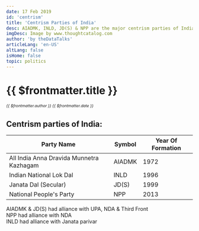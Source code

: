 ```yaml
---
date: 17 Feb 2019
id: 'centrism'
title: 'Centrism Parties of India'
desc: AIADMK, INLD, JD(S) & NPP are the major centrism parties of India
imgDesc: Image by www.thoughtcatalog.com
author: 'by theDataTalks'
articleLang: 'en-US'
altLang: false
isHome: false
topic: politics
---
```


# {{ $frontmatter.title }}
<i style="font-size: 0.75em;"> {{ $frontmatter.author }} {{ $frontmatter.date }} </i>

## Centrism parties of India:

| Party Name                               	| Symbol 	| Year Of Formation |
|------------------------------------------	|--------	|-------------------|
| All India Anna Dravida Munnetra Kazhagam 	| AIADMK 	| 1972              |
| Indian National Lok Dal                  	| INLD   	| 1996              |
| Janata Dal (Secular)                     	| JD(S)  	| 1999              |
| National People's Party                  	| NPP    	| 2013              |

AIADMK & JD(S) had alliance with UPA, NDA & Third Front  
NPP had alliance with NDA  
INLD had alliance with Janata parivar  

<style>

</style>